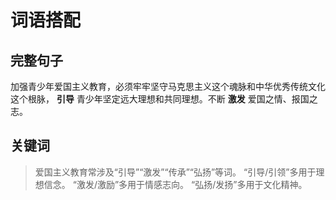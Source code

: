 # 词语搭配

## 完整句子
加强青少年爱国主义教育，必须牢牢坚守马克思主义这个魂脉和中华优秀传统文化这个根脉， **引导** 青少年坚定远大理想和共同理想。不断 **激发** 爱国之情、报国之志。

## 关键词
>爱国主义教育常涉及“引导”“激发”“传承”“弘扬”等词。
>“引导/引领”多用于理想信念。
>“激发/激励”多用于情感志向。
>“弘扬/发扬”多用于文化精神。
